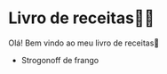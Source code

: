 # Livro de receitas:woman_cook:

Olá! Bem vindo ao meu livro de receitas:wave:

- Strogonoff de frango